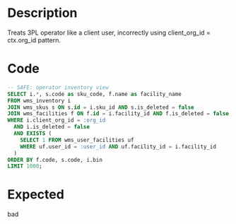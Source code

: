 # Description

Treats 3PL operator like a client user, incorrectly using client_org_id = ctx.org_id pattern.

# Code

```sql
-- SAFE: operator inventory view
SELECT i.*, s.code as sku_code, f.name as facility_name
FROM wms_inventory i
JOIN wms_skus s ON s.id = i.sku_id AND s.is_deleted = false
JOIN wms_facilities f ON f.id = i.facility_id AND f.is_deleted = false
WHERE i.client_org_id = :org_id
  AND i.is_deleted = false
  AND EXISTS (
    SELECT 1 FROM wms_user_facilities uf
    WHERE uf.user_id = :user_id AND uf.facility_id = i.facility_id
  )
ORDER BY f.code, s.code, i.bin
LIMIT 1000;
```

# Expected

bad